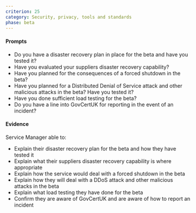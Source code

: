 ```yaml
---
criterion: 25
category: Security, privacy, tools and standards
phase: beta
---
```


#### Prompts

* Do you have a disaster recovery plan in place for the beta and have you tested it?
* Have you evaluated your suppliers disaster recovery capability?
* Have you planned for the consequences of a forced shutdown in the beta?
* Have you planned for a Distributed Denial of Service attack and other malicious attacks in the beta? Have you tested it?
* Have you done sufficient load testing for the beta?
* Do you have a line into GovCertUK for reporting in the event of an incident?


#### Evidence

Service Manager able to:

* Explain their disaster recovery plan for the beta and how they have tested it
* Explain what their suppliers disaster recovery capability is where appropriate
* Explain how the service would deal with a forced shutdown in the beta
* Explain how they will deal with a DDoS attack and other malicious attacks in the beta
* Explain what load testing they have done for the beta
* Confirm they are aware of GovCertUK and are aware of how to report an incident
